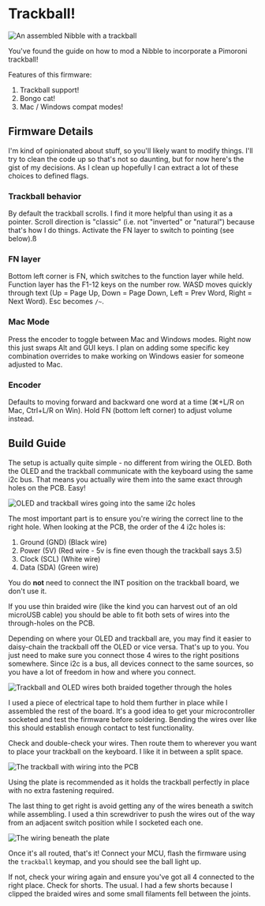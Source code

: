 # Trackball!

![An assembled Nibble with a trackball](https://i.imgur.com/tHx8BzQ.jpg)

You've found the guide on how to mod a Nibble to incorporate a Pimoroni trackball!

Features of this firmware:

1. Trackball support!
2. Bongo cat!
3. Mac / Windows compat modes!

## Firmware Details

I'm kind of opinionated about stuff, so you'll likely want to modify things. I'll try to clean the code up so that's not so daunting, but for now here's the gist of my decisions. As I clean up hopefully I can extract a lot of these choices to defined flags.

### Trackball behavior

By default the trackball scrolls. I find it more helpful than using it as a pointer. Scroll direction is "classic" (i.e. not "inverted" or "natural") because that's how I do things.
Activate the FN layer to switch to pointing (see below).ß

### FN layer

Bottom left corner is FN, which switches to the function layer while held.
Function layer has the F1-12 keys on the number row.
WASD moves quickly through text (Up = Page Up, Down = Page Down, Left = Prev Word, Right = Next Word).
Esc becomes `/~`.

### Mac Mode

Press the encoder to toggle between Mac and Windows modes. Right now this just swaps Alt and GUI keys. I plan on adding some specific key combination overrides to make working on Windows easier for someone adjusted to Mac.

### Encoder

Defaults to moving forward and backward one word at a time (⌘+L/R on Mac, Ctrl+L/R on Win). Hold FN (bottom left corner) to adjust volume instead.

## Build Guide

The setup is actually quite simple - no different from wiring the OLED. Both the OLED and the trackball communicate with the keyboard using the same i2c bus. That means you actually wire them into the same exact through holes on the PCB. Easy!

![OLED and trackball wires going into the same i2c holes](https://i.imgur.com/kAr2nvd.jpg)

The most important part is to ensure you're wiring the correct line to the right hole. When looking at the PCB, the order of the 4 i2c holes is:

1. Ground (GND) (Black wire)
2. Power (5V) (Red wire - 5v is fine even though the trackball says 3.5)
3. Clock (SCL) (White wire)
4. Data (SDA) (Green wire)

You do **not** need to connect the INT position on the trackball board, we don't use it.

If you use thin braided wire (like the kind you can harvest out of an old microUSB cable) you should be able to fit both sets of wires into the through-holes on the PCB.

Depending on where your OLED and trackball are, you may find it easier to daisy-chain the trackball off the OLED or vice versa. That's up to you. You just need to make sure you connect those 4 wires to the right positions somewhere. Since i2c is a bus, all devices connect to the same sources, so you have a lot of freedom in how and where you connect.

![Trackball and OLED wires both braided together through the holes](https://i.imgur.com/3tOAMMn.jpg)

I used a piece of electrical tape to hold them further in place while I assembled the rest of the board. It's a good idea to get your microcontroller socketed and test the firmware before soldering. Bending the wires over like this should establish enough contact to test functionality.

Check and double-check your wires. Then route them to wherever you want to place your trackball on the keyboard. I like it in between a split space.

![The trackball with wiring into the PCB](https://i.imgur.com/XR4StwH.jpg)

Using the plate is recommended as it holds the trackball perfectly in place with no extra fastening required.

The last thing to get right is avoid getting any of the wires beneath a switch while assembling. I used a thin screwdriver to push the wires out of the way from an adjacent switch position while I socketed each one.

![The wiring beneath the plate](https://i.imgur.com/vf6jx65.jpg)

Once it's all routed, that's it! Connect your MCU, flash the firmware using the `trackball` keymap, and you should see the ball light up.

If not, check your wiring again and ensure you've got all 4 connected to the right place. Check for shorts. The usual. I had a few shorts because I clipped the braided wires and some small filaments fell between the joints.
